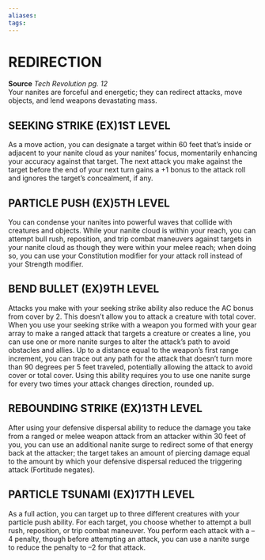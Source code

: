 ```yaml
---
aliases: 
tags: 
---
```

# REDIRECTION
**Source** _Tech Revolution pg. 12_  
Your nanites are forceful and energetic; they can redirect attacks, move objects, and lend weapons devastating mass.

## SEEKING STRIKE (EX)1ST LEVEL

As a move action, you can designate a target within 60 feet that’s inside or adjacent to your nanite cloud as your nanites’ focus, momentarily enhancing your accuracy against that target. The next attack you make against the target before the end of your next turn gains a +1 bonus to the attack roll and ignores the target’s concealment, if any.

## PARTICLE PUSH (EX)5TH LEVEL

You can condense your nanites into powerful waves that collide with creatures and objects. While your nanite cloud is within your reach, you can attempt bull rush, reposition, and trip combat maneuvers against targets in your nanite cloud as though they were within your melee reach; when doing so, you can use your Constitution modifier for your attack roll instead of your Strength modifier.

## BEND BULLET (EX)9TH LEVEL

Attacks you make with your seeking strike ability also reduce the AC bonus from cover by 2. This doesn’t allow you to attack a creature with total cover.  
When you use your seeking strike with a weapon you formed with your gear array to make a ranged attack that targets a creature or creates a line, you can use one or more nanite surges to alter the attack’s path to avoid obstacles and allies. Up to a distance equal to the weapon’s first range increment, you can trace out any path for the attack that doesn’t turn more than 90 degrees per 5 feet traveled, potentially allowing the attack to avoid cover or total cover. Using this ability requires you to use one nanite surge for every two times your attack changes direction, rounded up.

## REBOUNDING STRIKE (EX)13TH LEVEL

After using your defensive dispersal ability to reduce the damage you take from a ranged or melee weapon attack from an attacker within 30 feet of you, you can use an additional nanite surge to redirect some of that energy back at the attacker; the target takes an amount of piercing damage equal to the amount by which your defensive dispersal reduced the triggering attack (Fortitude negates).

## PARTICLE TSUNAMI (EX)17TH LEVEL

As a full action, you can target up to three different creatures with your particle push ability. For each target, you choose whether to attempt a bull rush, reposition, or trip combat maneuver. You perform each attack with a –4 penalty, though before attempting an attack, you can use a nanite surge to reduce the penalty to –2 for that attack.